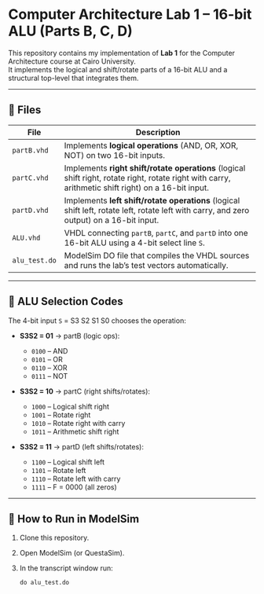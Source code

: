 # Computer Architecture Lab 1 – 16-bit ALU (Parts B, C, D)

This repository contains my implementation of **Lab 1** for the Computer Architecture course at Cairo University.  
It implements the logical and shift/rotate parts of a 16-bit ALU and a structural top-level that integrates them.

---

## 📂 Files

| File        | Description |
|-------------|-------------|
| `partB.vhd` | Implements **logical operations** (AND, OR, XOR, NOT) on two 16-bit inputs. |
| `partC.vhd` | Implements **right shift/rotate operations** (logical shift right, rotate right, rotate right with carry, arithmetic shift right) on a 16-bit input. |
| `partD.vhd` | Implements **left shift/rotate operations** (logical shift left, rotate left, rotate left with carry, and zero output) on a 16-bit input. |
| `ALU.vhd`   | VHDL connecting `partB`, `partC`, and `partD` into one 16-bit ALU using a 4-bit select line `S`. |
| `alu_test.do` | ModelSim DO file that compiles the VHDL sources and runs the lab’s test vectors automatically. |

---

## 📝 ALU Selection Codes

The 4-bit input `S` = S3 S2 S1 S0 chooses the operation:

- **S3S2 = 01** → partB (logic ops):
  - `0100` – AND  
  - `0101` – OR  
  - `0110` – XOR  
  - `0111` – NOT  

- **S3S2 = 10** → partC (right shifts/rotates):
  - `1000` – Logical shift right  
  - `1001` – Rotate right  
  - `1010` – Rotate right with carry  
  - `1011` – Arithmetic shift right  

- **S3S2 = 11** → partD (left shifts/rotates):
  - `1100` – Logical shift left  
  - `1101` – Rotate left  
  - `1110` – Rotate left with carry  
  - `1111` – F = 0000 (all zeros)  

---

## 🚀 How to Run in ModelSim

1. Clone this repository.  
2. Open ModelSim (or QuestaSim).  
3. In the transcript window run:

   ```tcl
   do alu_test.do
